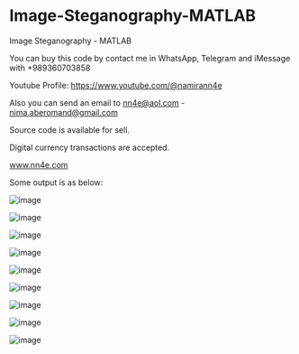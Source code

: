 # Image-Steganography-MATLAB
Image Steganography - MATLAB

You can buy this code by contact me in WhatsApp, Telegram and iMessage with +989360703858

Youtube Profile: https://www.youtube.com/@namirann4e

Also you can send an email to nn4e@aol.com - nima.aberomand@gmail.com

Source code is available for sell.

Digital currency transactions are accepted.

www.nn4e.com

Some output is as below:

![image](https://github.com/user-attachments/assets/a4d74bf2-4428-4312-8287-240d89c64112)

![image](https://github.com/user-attachments/assets/69bea4b4-b709-479b-8a36-8c70a9788125)

![image](https://github.com/user-attachments/assets/9d56a060-af59-499f-8407-5a16616a2eb1)

![image](https://github.com/user-attachments/assets/01f90f24-9d29-41c4-abf7-4be090cb31e7)

![image](https://github.com/user-attachments/assets/d108279b-916d-4457-a812-5f6ad8f267a3)

![image](https://github.com/user-attachments/assets/1772654f-2a2c-4c4b-814e-177e64c83abf)

![image](https://github.com/user-attachments/assets/c33256cb-322d-4aa4-ba03-0c71fc9bb1f4)

![image](https://github.com/user-attachments/assets/c856b063-37c0-4356-8259-118766693437)

![image](https://github.com/user-attachments/assets/d018928f-14a0-44e8-a47a-3d29f6aab67f)
